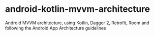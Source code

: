 # android-kotlin-mvvm-architecture
Android MVVM architecture, using Kotlin, Dagger 2, Retrofit, Room and following the Android App Architecture guidelines
